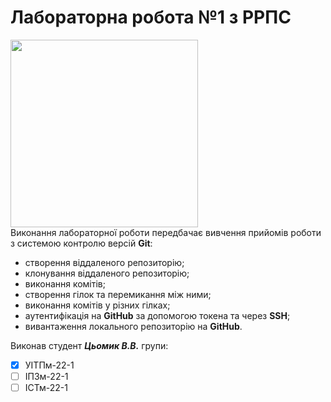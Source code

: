 # Лабораторна робота №1 з РРПС
<img src = "https://media.ztu.edu.ua/wp-content/uploads/2020/02/Group-6-1-1536x465.png" height = 'auto' width ="300px"></br>
Виконання лабораторної роботи передбачає вивчення прийомів роботи з системою контролю версій **Git**:
- створення віддаленого репозиторію;
- клонування віддаленого репозиторію;
- виконання комітів;
- створення гілок та перемикання між ними;
- виконання комітів у різних гілках;
- аутентифікація на **GitHub** за допомогою токена та через **SSH**;
- вивантаження локального репозиторію на **GitHub**.

Виконав студент ***Цьомик В.В.*** групи:
- [x] УІТПм-22-1
- [ ] ІПЗм-22-1
- [ ] ІСТм-22-1
